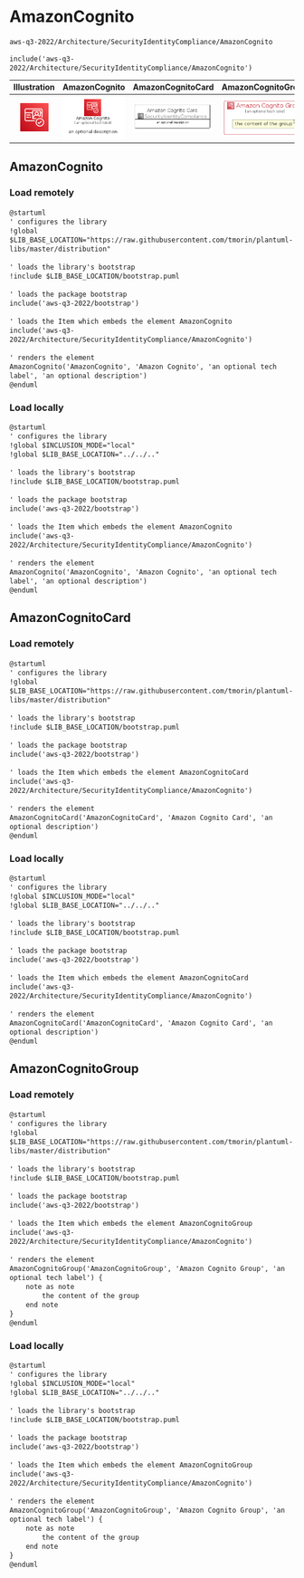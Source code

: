# AmazonCognito


```text
aws-q3-2022/Architecture/SecurityIdentityCompliance/AmazonCognito
```

```text
include('aws-q3-2022/Architecture/SecurityIdentityCompliance/AmazonCognito')
```



| Illustration | AmazonCognito | AmazonCognitoCard | AmazonCognitoGroup |
| :---: | :---: | :---: | :---: |
| ![illustration for Illustration](../../../aws-q3-2022/Architecture/SecurityIdentityCompliance/AmazonCognito.png) | ![illustration for AmazonCognito](../../../aws-q3-2022/Architecture/SecurityIdentityCompliance/AmazonCognito.Local.png) | ![illustration for AmazonCognitoCard](../../../aws-q3-2022/Architecture/SecurityIdentityCompliance/AmazonCognitoCard.Local.png) | ![illustration for AmazonCognitoGroup](../../../aws-q3-2022/Architecture/SecurityIdentityCompliance/AmazonCognitoGroup.Local.png) |




## AmazonCognito

### Load remotely
```plantuml
@startuml
' configures the library
!global $LIB_BASE_LOCATION="https://raw.githubusercontent.com/tmorin/plantuml-libs/master/distribution"

' loads the library's bootstrap
!include $LIB_BASE_LOCATION/bootstrap.puml

' loads the package bootstrap
include('aws-q3-2022/bootstrap')

' loads the Item which embeds the element AmazonCognito
include('aws-q3-2022/Architecture/SecurityIdentityCompliance/AmazonCognito')

' renders the element
AmazonCognito('AmazonCognito', 'Amazon Cognito', 'an optional tech label', 'an optional description')
@enduml
```

### Load locally
```plantuml
@startuml
' configures the library
!global $INCLUSION_MODE="local"
!global $LIB_BASE_LOCATION="../../.."

' loads the library's bootstrap
!include $LIB_BASE_LOCATION/bootstrap.puml

' loads the package bootstrap
include('aws-q3-2022/bootstrap')

' loads the Item which embeds the element AmazonCognito
include('aws-q3-2022/Architecture/SecurityIdentityCompliance/AmazonCognito')

' renders the element
AmazonCognito('AmazonCognito', 'Amazon Cognito', 'an optional tech label', 'an optional description')
@enduml
```

## AmazonCognitoCard

### Load remotely
```plantuml
@startuml
' configures the library
!global $LIB_BASE_LOCATION="https://raw.githubusercontent.com/tmorin/plantuml-libs/master/distribution"

' loads the library's bootstrap
!include $LIB_BASE_LOCATION/bootstrap.puml

' loads the package bootstrap
include('aws-q3-2022/bootstrap')

' loads the Item which embeds the element AmazonCognitoCard
include('aws-q3-2022/Architecture/SecurityIdentityCompliance/AmazonCognito')

' renders the element
AmazonCognitoCard('AmazonCognitoCard', 'Amazon Cognito Card', 'an optional description')
@enduml
```

### Load locally
```plantuml
@startuml
' configures the library
!global $INCLUSION_MODE="local"
!global $LIB_BASE_LOCATION="../../.."

' loads the library's bootstrap
!include $LIB_BASE_LOCATION/bootstrap.puml

' loads the package bootstrap
include('aws-q3-2022/bootstrap')

' loads the Item which embeds the element AmazonCognitoCard
include('aws-q3-2022/Architecture/SecurityIdentityCompliance/AmazonCognito')

' renders the element
AmazonCognitoCard('AmazonCognitoCard', 'Amazon Cognito Card', 'an optional description')
@enduml
```

## AmazonCognitoGroup

### Load remotely
```plantuml
@startuml
' configures the library
!global $LIB_BASE_LOCATION="https://raw.githubusercontent.com/tmorin/plantuml-libs/master/distribution"

' loads the library's bootstrap
!include $LIB_BASE_LOCATION/bootstrap.puml

' loads the package bootstrap
include('aws-q3-2022/bootstrap')

' loads the Item which embeds the element AmazonCognitoGroup
include('aws-q3-2022/Architecture/SecurityIdentityCompliance/AmazonCognito')

' renders the element
AmazonCognitoGroup('AmazonCognitoGroup', 'Amazon Cognito Group', 'an optional tech label') {
    note as note
        the content of the group
    end note
}
@enduml
```

### Load locally
```plantuml
@startuml
' configures the library
!global $INCLUSION_MODE="local"
!global $LIB_BASE_LOCATION="../../.."

' loads the library's bootstrap
!include $LIB_BASE_LOCATION/bootstrap.puml

' loads the package bootstrap
include('aws-q3-2022/bootstrap')

' loads the Item which embeds the element AmazonCognitoGroup
include('aws-q3-2022/Architecture/SecurityIdentityCompliance/AmazonCognito')

' renders the element
AmazonCognitoGroup('AmazonCognitoGroup', 'Amazon Cognito Group', 'an optional tech label') {
    note as note
        the content of the group
    end note
}
@enduml
```

